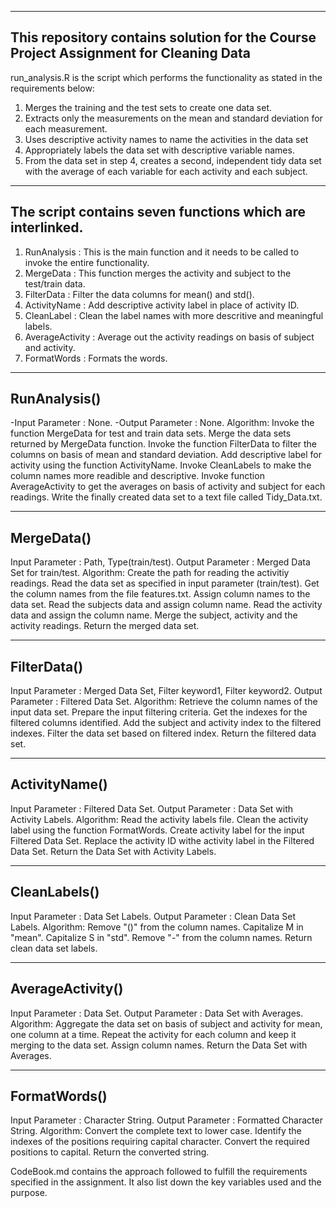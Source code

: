 --------------------------------------------------------------------------------------
This repository contains solution for the Course Project Assignment for Cleaning Data
--------------------------------------------------------------------------------------
run_analysis.R is the script which performs the functionality as stated in the requirements below:

1. Merges the training and the test sets to create one data set.
2. Extracts only the measurements on the mean and standard deviation for each measurement. 
3. Uses descriptive activity names to name the activities in the data set
4. Appropriately labels the data set with descriptive variable names. 
5. From the data set in step 4, creates a second, independent tidy data set with the average of each variable for each activity and each subject.

-----------------------------------------------------------
The script contains seven functions which are interlinked. 
-----------------------------------------------------------
1. RunAnalysis      : This is the main function and it needs to be called to invoke the entire functionality.
2. MergeData        : This function merges the activity and subject to the test/train data.
3. FilterData       : Filter the data columns for mean() and std().
4. ActivityName     : Add descriptive activity label in place of activity ID.
5. CleanLabel       : Clean the label names with more descritive and meaningful labels.
6. AverageActivity  : Average out the activity readings on basis of subject and activity.
7. FormatWords      : Formats the words.

--------------
RunAnalysis()
--------------
-Input Parameter 	: None.
-Output Parameter 	: None.
Algorithm:
Invoke the function MergeData for test and train data sets.
Merge the data sets returned by MergeData function.
Invoke the function FilterData to filter the columns on basis of mean and standard deviation.
Add descriptive label for activity using the function ActivityName.
Invoke CleanLabels to make the column names more readible and descriptive.
Invoke function AverageActivity to get the averages on basis of activity and subject for each readings.
Write the finally created data set to a text file called Tidy_Data.txt.

------------
MergeData()
------------
Input Parameter		: Path, Type(train/test).
Output Parameter	: Merged Data Set for train/test.
Algorithm:
Create the path for reading the activitiy readings.
Read the data set as specified in input parameter (train/test).
Get the column names from the file features.txt.
Assign column names to the data set.
Read the subjects data and assign column name.
Read the activity data and assign the column name.
Merge the subject, activity and the activity readings.
Return the merged data set.

------------
FilterData()
------------
Input Parameter		: Merged Data Set, Filter keyword1, Filter keyword2.
Output Parameter	: Filtered Data Set.
Algorithm:
Retrieve the column names of the input data set.
Prepare the input filtering criteria.
Get the indexes for the filtered columns identified.
Add the subject and activity index to the filtered indexes.
Filter the data set based on filtered index.
Return the filtered data set.

---------------
ActivityName()
--------------
Input Parameter		: Filtered Data Set.
Output Parameter	: Data Set with Activity Labels.
Algorithm:
Read the activity labels file.
Clean the activity label using the function FormatWords.
Create activity label for the input Filtered Data Set.
Replace the activity ID withe activity label in the Filtered Data Set.
Return the Data Set with Activity Labels.

--------------
CleanLabels()
-------------
Input Parameter		: Data Set Labels.
Output	Parameter	: Clean Data Set Labels.
Algorithm:
Remove "()" from the column names.
Capitalize M in "mean".
Capitalize S in "std".
Remove "-" from the column names.
Return clean data set labels.

------------------
AverageActivity()
-----------------
Input Parameter		: Data Set.
Output Parameter	: Data Set with Averages.
Algorithm:
Aggregate the data set on basis of subject and activity for mean, one column at a time.
Repeat the activity for each column and keep it merging to the data set.
Assign column names.
Return the Data Set with Averages.

--------------
FormatWords()
--------------
Input Parameter		: Character String.
Output Parameter	: Formatted Character String.
Algorithm:
Convert the complete text to lower case.
Identify the indexes of the positions requiring capital character.
Convert the required positions to capital.
Return the converted string.


CodeBook.md contains the approach followed to fulfill the requirements specified in the assignment. It also list down the key variables used and the purpose.


